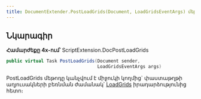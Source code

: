 ```yaml
---
title: DocumentExtender.PostLoadGrids(Document, LoadGridsEventArgs) մեթոդ
---
```


## Նկարագիր

**Համարժեքը 4x-ում՝** ScriptExtension.DocPostLoadGrids

```c#
public virtual Task PostLoadGrids(Document sender, 
                                  LoadGridsEventArgs args)
```

PostLoadGrids մեթոդը կանչվում է միջուկի կողմից` փաստաթղթի աղյուսակների բեռնման ժամանակ՝ [LoadGrids](https://armsoft.github.io/as4x-docs/HTM/ProgrGuide/ScriptProcs/LoadGrid.html) իրադարձությունից հետո։


